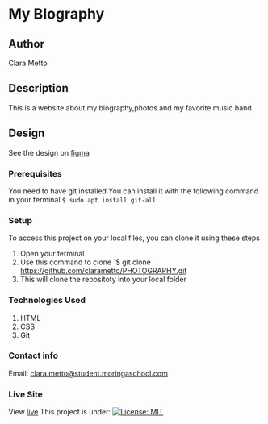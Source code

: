 # My BIography
## Author
Clara Metto
## Description
This is a website about my biography,photos and my favorite music band.
## Design
See the design on  [figma](https://www.figma.com/file/gK3BaDvzs9uHJtuFsFRLWH/Untitled?node-id=0%3A1)
### Prerequisites
You need to have git installed
You can install it with the following command in your terminal
`$ sudo apt install git-all`
### Setup
To access this project on your local files, you can clone it using these steps
1. Open your terminal
1. Use this command to clone `$ git clone https://github.com/clarametto/PHOTOGRAPHY.git
1. This will clone the repositoty into your local folder
### Technologies Used
1. HTML
1. CSS
1. Git
### Contact info
Email: clara.metto@student.moringaschool.com
### Live Site
View [live](https://clarametto.github.io/PHOTOGRAPHY/)
This project is under:
[![License: MIT](https://img.shields.io/badge/License-MIT-yellow.svg)](/LICENSE)